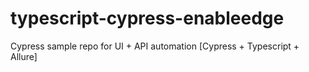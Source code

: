 # typescript-cypress-enableedge
 Cypress sample repo for UI + API automation [Cypress + Typescript + Allure]
